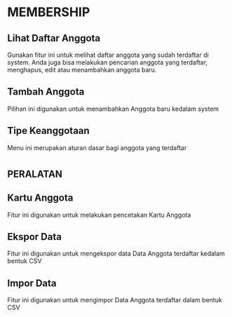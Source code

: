# MEMBERSHIP
## Lihat Daftar Anggota
Gunakan fitur ini untuk melihat daftar anggota yang sudah terdaftar di system. 
Anda juga bisa melakukan pencarian anggota yang terdaftar, menghapus, edit atau menambahkan anggota baru.

## Tambah Anggota
Pilihan ini digunakan untuk menambahkan Anggota baru kedalam system

## Tipe Keanggotaan
Menu ini merupakan aturan dasar bagi anggota yang terdaftar
# 
# 

## PERALATAN
## Kartu Anggota
Fitur ini digunakan untuk melakukan pencetakan Kartu Anggota

## Ekspor Data
Fitur ini digunakan untuk mengekspor data Data Anggota terdaftar kedalam bentuk CSV

## Impor Data
Fitur ini digunakan untuk mengimpor Data Anggota terdaftar dalam bentuk CSV
